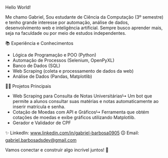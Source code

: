 Hello World!

Me chamo Gabriel,  Sou estudante de Ciência da Computação (3º semestre) e tenho grande interesse por automação, análise de dados, desenvolvimento web e inteligência artificial. 
Sempre busco aprender mais, seja na faculdade ou por meio de estudos independentes.

📚 Experiência e Conhecimentos
- Lógica de Programação e POO (Python)
- Automação de Processos (Selenium, OpenPyXL)
- Banco de Dados (SQL)
- Web Scraping (coleta e processamento de dados da web)
- Análise de Dados (Pandas, Matplotlib)

👨‍💻 Projetos Principais

- Web Scraping para Consulta de Notas Universitárias↳ Um bot que permite a alunos consultar suas matérias e notas automaticamente ao inserir matrícula e senha.
- Cotação de Moedas com API e Gráficos↳ Ferramenta que obtém cotações de moedas e exibe gráficos utilizando Matplotlib.
- Gerador e Validador de CPF

✨ LinkedIn: www.linkedin.com/in/gabriel-barbosa0905
🛈 Email: gabriel.barbosadsdev@gmail.com

Vamos conectar e construir algo incrível juntos! 💪
